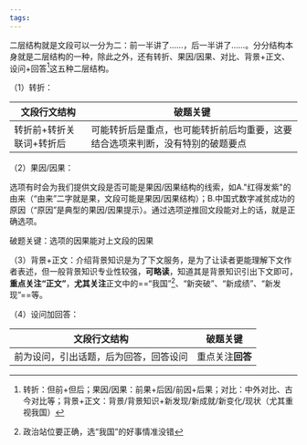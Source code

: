 ```yaml
---
tags: 
---
```


二层结构就是文段可以一分为二：前一半讲了……，后一半讲了……。分分结构本身就是二层结构的一种，除此之外，还有转折、果因/因果、对比、背景+正文、设问+回答[^1]这五种二层结构。

（1）转折：

| 文段行文结构        | 破题关键                                    |
| ------------- | --------------------------------------- |
| 转折前+转折关联词+转折后 | 可能转折后是重点，也可能转折前后均重要，这要结合选项来判断，没有特别的破题要点 |

（2）果因/因果：

选项有时会为我们提供文段是否可能是果因/因果结构的线索，如A."红得发紫"的由来（“由来”二字就是果，文段可能是果因/因果结构）；B.中国式数字减贫成功的原因（“原因”是典型的果因/因果提示）。通过选项逆推回文段能对上的话，就是正确选项。

破题关键：选项的因果能对上文段的因果

（3）背景+正文：介绍背景知识是为了下文服务，是为了让读者更能理解下文作者表述，但一般背景知识专业性较强，**可略读**，知道其是背景知识引出下文即可，**重点关注“正文”**，**尤其关注**正文中的==“我国”[^2]、“新突破”、“新成绩”、“新发现”==等。

（4）设问加回答：

| 文段行文结构              | 破题关键   |
| ------------------- | ------ |
| 前为设问，引出话题，后为回答，回答设问 | 重点关注**回答** |

[^1]: 转折：但前+但后；果因/因果：前果+后因/前因+后果；对比：中外对比、古今对比等；背景+正文：背景/背景知识+新发现/新成就/新变化/现状（尤其重视我国）
[^2]: 政治站位要正确，选“我国”的好事情准没错
